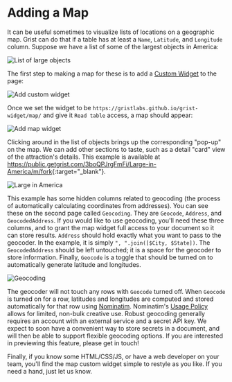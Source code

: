 # Adding a Map

It can be useful sometimes to visualize lists of locations on a geographic map.
Grist can do that if a table has at least a `Name`, `Latitude`, and `Longitude` column.
Suppose we have a list of some of the largest objects in America:

![List of large objects](/examples/images/2020-12-map/large-objects.png)

The first step to making a map for these is to add a [Custom Widget](../widget-custom.md) to the page:

![Add custom widget](/examples/images/2020-12-map/add-custom.png)

Once we set the widget to be `https://gristlabs.github.io/grist-widget/map/`
and give it `Read table` access, a map should appear:

![Add map widget](/examples/images/2020-12-map/set-map.png)

Clicking around in the list of objects brings up the corresponding
"pop-up" on the map.
We can add other sections to taste, such as a detail "card" view
of the attraction's details. This example is available at
<https://public.getgrist.com/3boQPJrgFmFi/Large-in-America/m/fork>{:target="\_blank"}.

![Large in America](/examples/images/2020-12-map/large-in-america.png)

This example has some hidden columns related to geocoding (the process
of automatically calculating coordinates from addresses).  You can see
these on the second page called `Geocoding`.  They are `Geocode`,
`Address`, and `GeocodedAddress`.  If you would like to use geocoding,
you'll need these three columns, and to grant the map widget full
access to your document so it can store results.  `Address` should
hold exactly what you want to pass to the geocoder.  In the example,
it is simply `", ".join([$City, $State])`.  The `GeocodedAddress` should
be left untouched; it is a space for the geocoder to store information.
Finally, `Geocode` is a toggle that should be turned on to automatically
generate latitude and longitudes.

![Geocoding](/examples/images/2020-12-map/geocoding.png)


The geocoder will not touch any rows
with `Geocode` turned off.  When `Geocode` is turned on for a row,
latitudes and longitudes are computed and stored automatically for that row
using [Nominatim](https://wiki.openstreetmap.org/wiki/Nominatim).
Nominatim's [Usage Policy](https://operations.osmfoundation.org/policies/nominatim/)
allows for limited, non-bulk creative use.
Robust geocoding generally requires an account with an external service and a secret API key.
We expect to soon have a convenient way to store secrets in a document,
and will then be able to support flexible geocoding options.  If you are
interested in previewing this feature, please get in touch!

Finally, if you know some HTML/CSS/JS, or have a web developer on your
team, you'll find the map custom widget simple to restyle as you like.
If you need a hand, just let us know.
